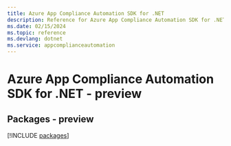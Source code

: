 ```yaml
---
title: Azure App Compliance Automation SDK for .NET
description: Reference for Azure App Compliance Automation SDK for .NET
ms.date: 02/15/2024
ms.topic: reference
ms.devlang: dotnet
ms.service: appcomplianceautomation
---
```

# Azure App Compliance Automation SDK for .NET - preview
## Packages - preview
[!INCLUDE [packages](app-compliance-automation-index.md)]